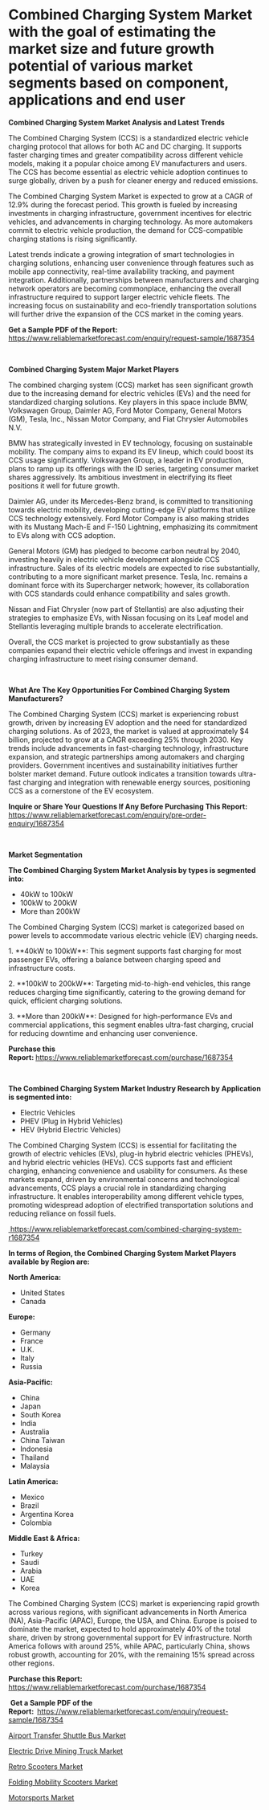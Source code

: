 <p><h1>Combined Charging System Market with the goal of estimating the market size and future growth potential of various market segments based on component, applications and end user</h1></p><p><strong>Combined Charging System Market Analysis and Latest Trends</strong></p>
<p><p>The Combined Charging System (CCS) is a standardized electric vehicle charging protocol that allows for both AC and DC charging. It supports faster charging times and greater compatibility across different vehicle models, making it a popular choice among EV manufacturers and users. The CCS has become essential as electric vehicle adoption continues to surge globally, driven by a push for cleaner energy and reduced emissions.</p><p>The Combined Charging System Market is expected to grow at a CAGR of 12.9% during the forecast period. This growth is fueled by increasing investments in charging infrastructure, government incentives for electric vehicles, and advancements in charging technology. As more automakers commit to electric vehicle production, the demand for CCS-compatible charging stations is rising significantly. </p><p>Latest trends indicate a growing integration of smart technologies in charging solutions, enhancing user convenience through features such as mobile app connectivity, real-time availability tracking, and payment integration. Additionally, partnerships between manufacturers and charging network operators are becoming commonplace, enhancing the overall infrastructure required to support larger electric vehicle fleets. The increasing focus on sustainability and eco-friendly transportation solutions will further drive the expansion of the CCS market in the coming years.</p></p>
<p><strong>Get a Sample PDF of the Report:&nbsp;</strong> <a href="https://www.reliablemarketforecast.com/enquiry/request-sample/1687354?utm_campaign=1899&utm_medium=2&utm_source=Github&utm_content=ia&utm_term=30032025&utm_id=combined-charging-system">https://www.reliablemarketforecast.com/enquiry/request-sample/1687354</a></p>
<p>&nbsp;</p>
<p><strong>Combined Charging System Major Market Players</strong></p>
<p><p>The combined charging system (CCS) market has seen significant growth due to the increasing demand for electric vehicles (EVs) and the need for standardized charging solutions. Key players in this space include BMW, Volkswagen Group, Daimler AG, Ford Motor Company, General Motors (GM), Tesla, Inc., Nissan Motor Company, and Fiat Chrysler Automobiles N.V.</p><p>BMW has strategically invested in EV technology, focusing on sustainable mobility. The company aims to expand its EV lineup, which could boost its CCS usage significantly. Volkswagen Group, a leader in EV production, plans to ramp up its offerings with the ID series, targeting consumer market shares aggressively. Its ambitious investment in electrifying its fleet positions it well for future growth.</p><p>Daimler AG, under its Mercedes-Benz brand, is committed to transitioning towards electric mobility, developing cutting-edge EV platforms that utilize CCS technology extensively. Ford Motor Company is also making strides with its Mustang Mach-E and F-150 Lightning, emphasizing its commitment to EVs along with CCS adoption.</p><p>General Motors (GM) has pledged to become carbon neutral by 2040, investing heavily in electric vehicle development alongside CCS infrastructure. Sales of its electric models are expected to rise substantially, contributing to a more significant market presence. Tesla, Inc. remains a dominant force with its Supercharger network; however, its collaboration with CCS standards could enhance compatibility and sales growth.</p><p>Nissan and Fiat Chrysler (now part of Stellantis) are also adjusting their strategies to emphasize EVs, with Nissan focusing on its Leaf model and Stellantis leveraging multiple brands to accelerate electrification.</p><p>Overall, the CCS market is projected to grow substantially as these companies expand their electric vehicle offerings and invest in expanding charging infrastructure to meet rising consumer demand.</p></p>
<p>&nbsp;</p>
<p><strong>What Are The Key Opportunities For Combined Charging System Manufacturers?</strong></p>
<p><p>The Combined Charging System (CCS) market is experiencing robust growth, driven by increasing EV adoption and the need for standardized charging solutions. As of 2023, the market is valued at approximately $4 billion, projected to grow at a CAGR exceeding 25% through 2030. Key trends include advancements in fast-charging technology, infrastructure expansion, and strategic partnerships among automakers and charging providers. Government incentives and sustainability initiatives further bolster market demand. Future outlook indicates a transition towards ultra-fast charging and integration with renewable energy sources, positioning CCS as a cornerstone of the EV ecosystem.</p></p>
<p><strong>Inquire or Share Your Questions If Any Before Purchasing This Report:</strong> <a href="https://www.reliablemarketforecast.com/enquiry/pre-order-enquiry/1687354?utm_campaign=1899&utm_medium=2&utm_source=Github&utm_content=ia&utm_term=30032025&utm_id=combined-charging-system">https://www.reliablemarketforecast.com/enquiry/pre-order-enquiry/1687354</a></p>
<p>&nbsp;</p>
<p><strong>Market Segmentation</strong></p>
<p><strong>The Combined Charging System Market Analysis by types is segmented into:</strong></p>
<p><ul><li>40kW to 100kW</li><li>100kW to 200kW</li><li>More than 200kW</li></ul></p>
<p><p>The Combined Charging System (CCS) market is categorized based on power levels to accommodate various electric vehicle (EV) charging needs. </p><p>1. **40kW to 100kW**: This segment supports fast charging for most passenger EVs, offering a balance between charging speed and infrastructure costs.</p><p>  </p><p>2. **100kW to 200kW**: Targeting mid-to-high-end vehicles, this range reduces charging time significantly, catering to the growing demand for quick, efficient charging solutions.</p><p>3. **More than 200kW**: Designed for high-performance EVs and commercial applications, this segment enables ultra-fast charging, crucial for reducing downtime and enhancing user convenience.</p></p>
<p><strong>Purchase this Report:&nbsp;</strong><a href="https://www.reliablemarketforecast.com/purchase/1687354?utm_campaign=1899&utm_medium=2&utm_source=Github&utm_content=ia&utm_term=30032025&utm_id=combined-charging-system">https://www.reliablemarketforecast.com/purchase/1687354</a></p>
<p>&nbsp;</p>
<p><strong>The Combined Charging System Market Industry Research by Application is segmented into:</strong></p>
<p><ul><li>Electric Vehicles</li><li>PHEV (Plug in Hybrid Vehicles)</li><li>HEV (Hybrid Electric Vehicles)</li></ul></p>
<p><p>The Combined Charging System (CCS) is essential for facilitating the growth of electric vehicles (EVs), plug-in hybrid electric vehicles (PHEVs), and hybrid electric vehicles (HEVs). CCS supports fast and efficient charging, enhancing convenience and usability for consumers. As these markets expand, driven by environmental concerns and technological advancements, CCS plays a crucial role in standardizing charging infrastructure. It enables interoperability among different vehicle types, promoting widespread adoption of electrified transportation solutions and reducing reliance on fossil fuels.</p></p>
<p><a href="https://www.reliablemarketforecast.com/combined-charging-system-r1687354?utm_campaign=1899&utm_medium=2&utm_source=Github&utm_content=ia&utm_term=30032025&utm_id=combined-charging-system">&nbsp;https://www.reliablemarketforecast.com/combined-charging-system-r1687354</a></p>
<p><strong>In terms of Region, the Combined Charging System Market Players available by Region are:</strong></p>
<p>
    <p> <strong> North America: </strong>
        <ul>
            <li>United States</li>
            <li>Canada</li>
        </ul>
        </p> 
    <p> <strong> Europe: </strong>
        <ul>
            <li>Germany</li>
            <li>France</li>
            <li>U.K.</li>
            <li>Italy</li>
            <li>Russia</li>
        </ul>
        </p> 
    <p> <strong> Asia-Pacific: </strong>
        <ul>
            <li>China</li>
            <li>Japan</li>
            <li>South Korea</li>
            <li>India</li>
            <li>Australia</li>
            <li>China Taiwan</li>
            <li>Indonesia</li>
            <li>Thailand</li>
            <li>Malaysia</li>
        </ul>
        </p> 
    <p> <strong> Latin America: </strong>
        <ul>
            <li>Mexico</li>
            <li>Brazil</li>
            <li>Argentina Korea</li>
            <li>Colombia</li>
        </ul>
        </p> 
    <p> <strong> Middle East & Africa: </strong>
        <ul>
            <li>Turkey</li>
            <li>Saudi</li>
            <li>Arabia</li>
            <li>UAE</li>
            <li>Korea</li>
        </ul>
    </p>
    </p>
<p><p>The Combined Charging System (CCS) market is experiencing rapid growth across various regions, with significant advancements in North America (NA), Asia-Pacific (APAC), Europe, the USA, and China. Europe is poised to dominate the market, expected to hold approximately 40% of the total share, driven by strong governmental support for EV infrastructure. North America follows with around 25%, while APAC, particularly China, shows robust growth, accounting for 20%, with the remaining 15% spread across other regions.</p></p>
<p><strong>Purchase this Report: </strong><a href="https://www.reliablemarketforecast.com/purchase/1687354?utm_campaign=1899&utm_medium=2&utm_source=Github&utm_content=ia&utm_term=30032025&utm_id=combined-charging-system">https://www.reliablemarketforecast.com/purchase/1687354</a></p>
<p>&nbsp;<strong>Get a Sample PDF of the Report:&nbsp;&nbsp;</strong><a href="https://www.reliablemarketforecast.com/enquiry/request-sample/1687354?utm_campaign=1899&utm_medium=2&utm_source=Github&utm_content=ia&utm_term=30032025&utm_id=combined-charging-system">https://www.reliablemarketforecast.com/enquiry/request-sample/1687354</a></p>
<p><strong></strong></p>
<p><p><a href="https://github.com/ranewknaller/Market-Research-Report-List-1/blob/main/airport-transfer-shuttle-bus-market.md?utm_campaign=1899&utm_medium=2&utm_source=Github&utm_content=ia&utm_term=30032025&utm_id=combined-charging-system">Airport Transfer Shuttle Bus Market</a></p><p><a href="https://github.com/rogetspate12/Market-Research-Report-List-1/blob/main/electric-drive-mining-truck-market.md?utm_campaign=1899&utm_medium=2&utm_source=Github&utm_content=ia&utm_term=30032025&utm_id=combined-charging-system">Electric Drive Mining Truck Market</a></p><p><a href="https://github.com/alawnhvicay/Market-Research-Report-List-1/blob/main/retro-scooters-market.md?utm_campaign=1899&utm_medium=2&utm_source=Github&utm_content=ia&utm_term=30032025&utm_id=combined-charging-system">Retro Scooters Market</a></p><p><a href="https://github.com/wraggfomath/Market-Research-Report-List-1/blob/main/folding-mobility-scooters-market.md?utm_campaign=1899&utm_medium=2&utm_source=Github&utm_content=ia&utm_term=30032025&utm_id=combined-charging-system">Folding Mobility Scooters Market</a></p><p><a href="https://github.com/sahoolipko6f/Market-Research-Report-List-1/blob/main/motorsports-market.md?utm_campaign=1899&utm_medium=2&utm_source=Github&utm_content=ia&utm_term=30032025&utm_id=combined-charging-system">Motorsports Market</a></p></p>